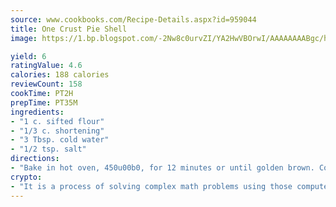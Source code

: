 ```yaml
---
source: www.cookbooks.com/Recipe-Details.aspx?id=959044
title: One Crust Pie Shell
image: https://1.bp.blogspot.com/-2Nw8c0urvZI/YA2HwVBOrwI/AAAAAAAABgc/hcoCuYbLRGghREWYfHLERS8jzKEXzVPXwCLcBGAsYHQ/s154/14.png

yield: 6
ratingValue: 4.6
calories: 188 calories
reviewCount: 158
cookTime: PT2H
prepTime: PT35M
ingredients:
- "1 c. sifted flour"
- "1/3 c. shortening"
- "3 Tbsp. cold water"
- "1/2 tsp. salt"
directions:
- "Bake in hot oven, 450u00b0, for 12 minutes or until golden brown. Cool and fill."
crypto:
- "It is a process of solving complex math problems using those computers which run bitcoin software."
---
```

